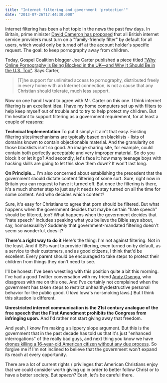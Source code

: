 ```yaml
---
title: "Internet filtering and government 'protection'"
date: "2013-07-26T17:44:30.000"
---
```


Internet filtering has been a hot topic in the news the past few days. In Britain, prime minister [David Cameron has proposed](http://www.bbc.co.uk/news/uk-23401076) that all British internet service providers must turn on a "family-friendly filter" by default for all users, which would only be turned off at the account holder's specific request. The goal: to keep pornography away from children.

Today, Gospel Coalition blogger Joe Carter published a piece titled ["Why Online Pornography is Being Blocked in the UK—and Why It Should Be in the U.S. Too"](http://thegospelcoalition.org/blogs/tgc/2013/07/25/online-pornography-to-be-blocked-by-default-in-the-uk/). Says Carter,

> \[T\]he support for unlimited access to pornography, distributed freely in every home with an Internet connection, is not a cause that any Christian should tolerate, much less support.

Now on one hand I want to agree with Mr. Carter on this one. I think internet filtering is an excellent idea. I have my home computers set up with filters to help keep myself out of trouble and to try to help protect my children. But I'm hesitant to support filtering as a government requirement, for at least a couple of reasons:

**Technical Implementation** To put it simply: it ain't that easy. Existing filtering sites/mechanisms are typically based on blacklists - lists of domains known to contain objectionable material. And the granularity on those blacklists isn't so good. An image sharing site, for example, could contain both perfectly acceptable and very improper material. So do you block it or let it go? And secondly, let's face it: how many teenage boys with hacking skills are going to let this slow them down? It won't last long.

**On Principle...** I'm also concerned about establishing the precedent that the government should dictate content filtering of some sort. Sure, right now in Britain you can request to have it turned off. But once the filtering is there, it's a much shorter step to just say it needs to stay turned on all the time for some content. And who decides which content?

Sure, it's easy for Christians to agree that porn should be filtered. But what happens when the government decides that maybe certain "hate speech" should be filtered, too? What happens when the government decides that "hate speech" includes speaking what you believe the Bible says about, say, homosexuality? Suddenly that government-mandated filtering doesn't seem so wonderful, does it?

**There's a right way to do it** Here's the thing: I'm not against filtering. Not in the least. And if ISPs want to provide filtering, even turned on by default, as a service to their customers, and as good citizens, I think that'd be excellent. Every parent should be encouraged to take steps to protect their children from things they don't need to see.

I'll be honest: I've been wrestling with this position quite a bit this morning. I've had a good Twitter conversation with my friend [Andy Osenga](http://twitter.com/andrewosenga), who disagrees with me on this one. And I've certainly not complained when the government has taken steps to restrict unhealthy/destructive personal behavior for the public good. (I _love_ Iowa's no-smoking laws.) But I think this situation is different.

**Unrestricted internet communication is the 21st century analogue of the free speech that the First Amendment prohibits the Congress from infringing upon.** And I'd rather not start giving away that freedom.

And yeah, I know I'm making a slippery slope argument. But this is the government that in the past decade has told us that it's just "enhanced interrogations" of the really bad guys, and next thing you know we have [drones killing a 16-year-old American citizen without any due process](http://abcnews.go.com/blogs/headlines/2013/07/grandfather-of-american-teen-killed-in-drone-strike-demands-answers/). So forgive me if I'm not inclined to believe that the government won't expand its reach at every opportunity.

There are a lot of current rights / privileges that American Christians enjoy that we could consider worth giving up in order to better follow Christ or to have a better society. But _speech_? Eesh, let's be careful there.
